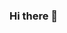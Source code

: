 ### Hi there 👋

<!--
**gu-jose/gu-jose** is a ✨ _special_ ✨ repository because its `README.md` (this file) appears on your GitHub profile.

Here are some ideas to get you started:

- 🌱 I’m currently learning  java

- 
-->
